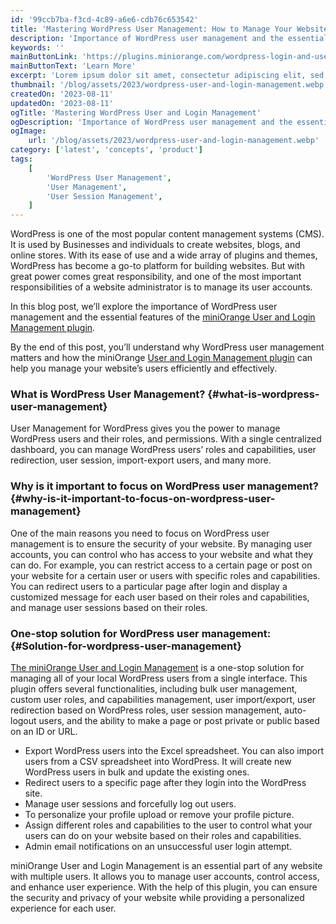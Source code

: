 ```yaml
---
id: '99ccb7ba-f3cd-4c89-a6e6-cdb76c653542'
title: 'Mastering WordPress User Management: How to Manage Your Website’s Users in One Place'
description: 'Importance of WordPress user management and the essential features of the miniOrange WordPress User and Login Management plugin'
keywords: ''
mainButtonLink: 'https://plugins.miniorange.com/wordpress-login-and-user-management-plugin'
mainButtonText: 'Learn More'
excerpt: 'Lorem ipsum dolor sit amet, consectetur adipiscing elit, sed do eiusmod tempor incididunt ut labore et dolore magna aliqua. Praesent elementum facilisis leo vel fringilla est ullamcorper eget. At imperdiet dui accumsan sit amet nulla facilities morbi tempus.'
thumbnail: '/blog/assets/2023/wordpress-user-and-login-management.webp'
createdOn: '2023-08-11'
updatedOn: '2023-08-11'
ogTitle: 'Mastering WordPress User and Login Management'
ogDescription: 'Importance of WordPress user management and the essential features of the miniOrange WordPress User and Login Management plugin'
ogImage:
    url: '/blog/assets/2023/wordpress-user-and-login-management.webp'
category: ['latest', 'concepts', 'product']
tags:
    [
        'WordPress User Management',
        'User Management',
        'User Session Management',
    ]
---
```


WordPress is one of the most popular content management systems (CMS). It is used by Businesses and individuals to create websites, blogs, and online stores. With its ease of use and a wide array of plugins and themes, WordPress has become a go-to platform for building websites. But with great power comes great responsibility, and one of the most important responsibilities of a website administrator is to manage its user accounts.

In this blog post, we’ll explore the importance of WordPress user management and the essential features of the [miniOrange User and Login Management plugin](https://plugins.miniorange.com/wordpress-login-and-user-management-plugin).

By the end of this post, you’ll understand why WordPress user management matters and how the miniOrange [User and Login Management plugin](https://wordpress.org/plugins/user-and-login-management/) can help you manage your website’s users efficiently and effectively.

### **What is WordPress User Management?** {#what-is-wordpress-user-management}

User Management for WordPress gives you the power to manage WordPress users and their roles, and permissions. With a single centralized dashboard, you can manage WordPress users’ roles and capabilities, user redirection, user session, import-export users, and many more.

### **Why is it important to focus on WordPress user management?** {#why-is-it-important-to-focus-on-wordpress-user-management}

One of the main reasons you need to focus on WordPress user management is to ensure the security of your website. By managing user accounts, you can control who has access to your website and what they can do. For example, you can restrict access to a certain page or post on your website for a certain user or users with specific roles and capabilities. You can redirect users to a particular page after login and display a customized message for each user based on their roles and capabilities, and manage user sessions based on their roles.

### **One-stop solution for WordPress user management:** {#Solution-for-wordpress-user-management}

[The miniOrange User and Login Management](https://plugins.miniorange.com/wordpress-login-and-user-management-plugin) is a one-stop solution for managing all of your local WordPress users from a single interface. This plugin offers several functionalities, including bulk user management, custom user roles, and capabilities management, user import/export, user redirection based on WordPress roles, user session management, auto-logout users, and the ability to make a page or post private or public based on an ID or URL.

- Export WordPress users into the Excel spreadsheet. You can also import users from a CSV spreadsheet into WordPress. It will create new WordPress users in bulk and update the existing ones.
- Redirect users to a specific page after they login into the WordPress site.
- Manage user sessions and forcefully log out users.
- To personalize your profile upload or remove your profile picture.
- Assign different roles and capabilities to the user to control what your users can do on your website based on their roles and capabilities.
- Admin email notifications on an unsuccessful user login attempt.

miniOrange User and Login Management is an essential part of any website with multiple users. It allows you to manage user accounts, control access, and enhance user experience. With the help of this plugin, you can ensure the security and privacy of your website while providing a personalized experience for each user.